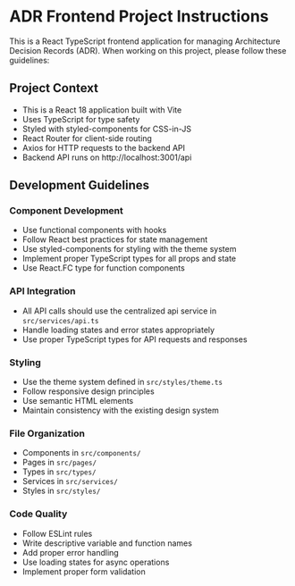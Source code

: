 <!-- Use this file to provide workspace-specific custom instructions to Copilot. For more details, visit https://code.visualstudio.com/docs/copilot/copilot-customization#_use-a-githubcopilotinstructionsmd-file -->

# ADR Frontend Project Instructions

This is a React TypeScript frontend application for managing Architecture Decision Records (ADR). When working on this project, please follow these guidelines:

## Project Context
- This is a React 18 application built with Vite
- Uses TypeScript for type safety
- Styled with styled-components for CSS-in-JS
- React Router for client-side routing
- Axios for HTTP requests to the backend API
- Backend API runs on http://localhost:3001/api

## Development Guidelines

### Component Development
- Use functional components with hooks
- Follow React best practices for state management
- Use styled-components for styling with the theme system
- Implement proper TypeScript types for all props and state
- Use React.FC type for function components

### API Integration
- All API calls should use the centralized api service in `src/services/api.ts`
- Handle loading states and error states appropriately
- Use proper TypeScript types for API requests and responses

### Styling
- Use the theme system defined in `src/styles/theme.ts`
- Follow responsive design principles
- Use semantic HTML elements
- Maintain consistency with the existing design system

### File Organization
- Components in `src/components/`
- Pages in `src/pages/`
- Types in `src/types/`
- Services in `src/services/`
- Styles in `src/styles/`

### Code Quality
- Follow ESLint rules
- Write descriptive variable and function names
- Add proper error handling
- Use loading states for async operations
- Implement proper form validation
